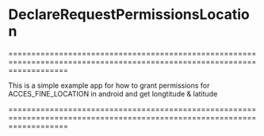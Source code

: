 # DeclareRequestPermissionsLocation

=========================================================================================================================

This is a simple example app for how to grant permissions for ACCES_FINE_LOCATION in android and get longtitude & latitude

=========================================================================================================================
